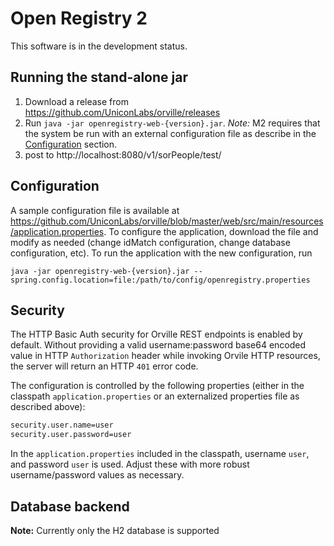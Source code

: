# Open Registry 2

This software is in the development status.

## Running the stand-alone jar

1. Download a release from https://github.com/UniconLabs/orville/releases
2. Run `java -jar openregistry-web-{version}.jar`. *Note:* M2 requires that the system be run with an external configuration file as describe in the [Configuration](#configuration) section.
3. post to http://localhost:8080/v1/sorPeople/test/

## Configuration

A sample configuration file is available at https://github.com/UniconLabs/orville/blob/master/web/src/main/resources/application.properties. To configure the application, download the file and modify as needed (change idMatch configuration, change database configuration, etc). To run the application with the new configuration, run
```
java -jar openregistry-web-{version}.jar --spring.config.location=file:/path/to/config/openregistry.properties
```

## Security

The HTTP Basic Auth security for Orville REST endpoints is enabled by default. Without providing a valid username:password base64 encoded value
in HTTP `Authorization` header while invoking Orvile HTTP resources, the server will return an HTTP `401` error code.

The configuration is controlled by the following properties
(either in the classpath `application.properties` or an externalized properties file as described above):

```bash
security.user.name=user
security.user.password=user
```

In the `application.properties` included in the classpath, username `user`, and password `user` is used.
Adjust these with more robust username/password values as necessary.

## Database backend

**Note:** Currently only the H2 database is supported
